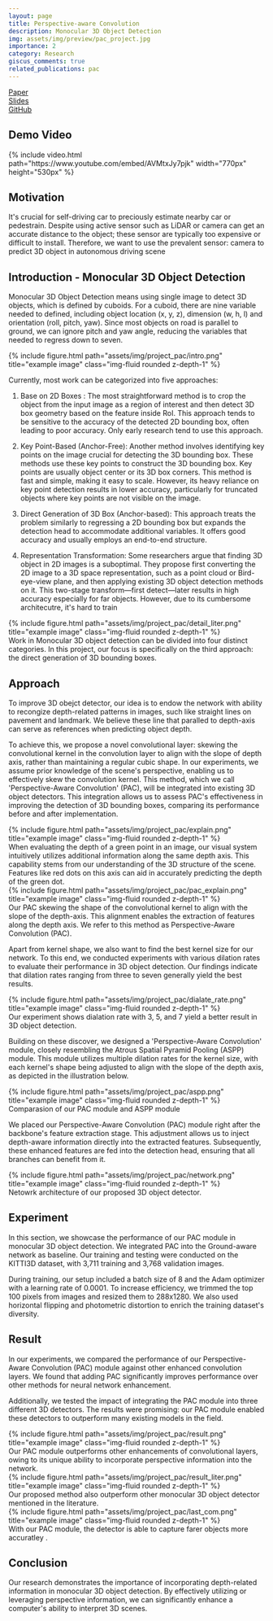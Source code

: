 ```yaml
---
layout: page
title: Perspective-aware Convolution
description: Monocular 3D Object Detection 
img: assets/img/preview/pac_project.jpg
importance: 2
category: Research
giscus_comments: true
related_publications: pac
---
```


<!-- hyperlink icon(Paper, Slides, Github)  -->
<div class="row" style="margin-bottom: 20px;">
    <div class="col-sm mt-3 mt-md-0 text-center">
        <div class="icon-with-text">
            <a href="{{ 'CVGIP_pac_paper.pdf' | prepend: 'assets/pdf/' | relative_url}}" target="_blank" rel="noopener noreferrer">
            <span class="icon-text h3">Paper</span>
            <i class="fa-solid fa-file-pdf h3"></i></a>
        </div>
    </div>
    <div class="col-sm mt-3 mt-md-0 text-center">
        <div class="icon-with-text">
            <a href="{{ 'CVGIP_pac_ppt.pdf' | prepend: 'assets/pdf/' | relative_url}}" target="_blank" rel="noopener noreferrer">
            <span class="icon-text h3">Slides</span>
            <i class="fa-solid fa-file-pdf h3"></i></a>
        </div>
    </div>
    <div class="col-sm mt-3 mt-md-0 text-center">
        <div class="icon-with-text">
            <a href="https://github.com/KenYu910645/perspective-aware-convolution" target="_blank" rel="noopener noreferrer">
            <span class="icon-text h3">GitHub</span>
            <i class="fa-brands fa-github h3"></i></a>
        </div>
    </div>
</div>

##  Demo Video 
<!-- youtube video  -->
<div class="row justify-content-sm-center">
    <div class="col-sm-12">
        {% include video.html path="https://www.youtube.com/embed/AVMtxJy7pjk" width="770px" height="530px" %}
    </div>
</div>

## Motivation 
It's crucial for self-driving car to preciously estimate nearby car or pedestrain. Despite using active sensor such as LiDAR or camera can get an accurate distance to the object; these sensor are typically too expensive or difficult to install. Therefore, we want to use the prevalent sensor: camera to predict 3D object in autonomous driving scene

## Introduction - Monocular 3D Object Detection
Monocular 3D Object Detection means using single image to detect 3D objects, which is defined by cuboids. For a cuboid, there are nine variable needed to defined, including object location (x, y, z), dimension (w, h, l) and orientation (roll, pitch, yaw). Since most objects on road is parallel to ground, we can ignore pitch and yaw angle, reducing the variables that needed to regress down to seven.

<div class="row">
    <div class="col-sm mt-3 mt-md-0">
        {% include figure.html path="assets/img/project_pac/intro.png" title="example image" class="img-fluid rounded z-depth-1" %}
    </div>
</div>

Currently, most work can be categorized into five approaches:

1. Base on 2D Boxes :
The most straightforward method is to crop the object from the input image as a region of interest and then detect 3D box geometry based on the feature inside RoI. This approach tends to be sensitive to the accuracy of the detected 2D bounding box, often leading to poor accuracy. Only early research tend to use this approach.

2. Key Point-Based (Anchor-Free):
Another method involves identifying key points on the image crucial for detecting the 3D bounding box. These methods use these key points to construct the 3D bounding box. Key points are usually object center or its 3D box corners. This method is fast and simple, making it easy to scale. However, its heavy reliance on key point detection results in lower accuracy, particularly for truncated objects where key points are not visible on the image.

3. Direct Generation of 3D Box (Anchor-based):
This approach treats the problem similarly to regressing a 2D bounding box but expands the detection head to accommodate additional variables. It offers good accuracy and usually employs an end-to-end structure.

4. Representation Transformation:
Some researchers argue that finding 3D object in 2D images is a suboptimal. They propose first converting the 2D image to a 3D space representation, such as a point cloud or Bird-eye-view plane, and then applying existing 3D object detection methods on it. This two-stage transform—first detect—later results in high accuracy especially for far objects. However, due to its cumbersome architecutre, it's hard to train

<div class="row">
    <div class="col-sm mt-3 mt-md-0">
        {% include figure.html path="assets/img/project_pac/detail_liter.png" title="example image" class="img-fluid rounded z-depth-1" %}
    </div>
</div>
<div class="caption">
    Work in Monocular 3D object detection can be divided into four distinct categories. In this project, our focus is specifically on the third approach: the direct generation of 3D bounding boxes.
</div>

## Approach
To improve 3D obejct detector, our idea is to endow the network with ability to recongize depth-related patterns in images, such like straight lines on pavement and landmark. We believe these line that paralled to depth-axis can serve as references when predicting object depth.

To achieve this, we propose a novel convolutional layer: skewing the convolutional kernel in the convolution layer to align with the slope of depth axis, rather than maintaining a regular cubic shape. In our experiments, we assume prior knowledge of the scene's perspective, enabling us to effectively skew the convolution kernel. This method, which we call 'Perspective-Aware Convolution' (PAC), will be integrated into existing 3D object detectors. This integration allows us to assess PAC's effectiveness in improving the detection of 3D bounding boxes, comparing its performance before and after implementation.

<div class="row">
    <div class="col-sm mt-3 mt-md-0">
        {% include figure.html path="assets/img/project_pac/explain.png" title="example image" class="img-fluid rounded z-depth-1" %}
    </div>
</div>
<div class="caption">
    When evaluating the depth of a green point in an image, our visual system intuitively utilizes additional information along the same depth axis. This capability stems from our understanding of the 3D structure of the scene. Features like red dots on this axis can aid in accurately predicting the depth of the green dot.
</div>

<div class="row">
    <div class="col-sm mt-3 mt-md-0">
        {% include figure.html path="assets/img/project_pac/pac_explain.png" title="example image" class="img-fluid rounded z-depth-1" %}
    </div>
</div>
<div class="caption">
    Our PAC skewing the shape of the convolutional kernel to align with the slope of the depth-axis. This alignment enables the extraction of features along the depth axis. We refer to this method as Perspective-Aware Convolution (PAC).
</div>

Apart from kernel shape, we also want to find the best kernel size for our network. To this end, we conducted experiments with various dilation rates to evaluate their performance in 3D object detection. Our findings indicate that dilation rates ranging from three to seven generally yield the best results.

<div class="text-center">
    <div class="col-sm mt-3 mt-md-0">
        {% include figure.html path="assets/img/project_pac/dialate_rate.png" title="example image" class="img-fluid rounded z-depth-1" %}
    </div>
    <div class="caption">
        Our experiment shows dialation rate with 3, 5, and 7 yield a better result in 3D object detection.
    </div>
</div>

Building on these discover, we designed a 'Perspective-Aware Convolution' module, closely resembling the Atrous Spatial Pyramid Pooling (ASPP) module. This module utilizes multiple dilation rates for the kernel size, with each kernel's shape being adjusted to align with the slope of the depth axis, as depicted in the illustration below.

<div class="row">
    <div class="col-sm mt-3 mt-md-0">
        {% include figure.html path="assets/img/project_pac/aspp.png" title="example image" class="img-fluid rounded z-depth-1" %}
    </div>
</div>
<div class="caption">
    Comparasion of our PAC module and ASPP module
</div>

We placed our Perspective-Aware Convolution (PAC) module right after the backbone's feature extraction stage. This adjustment allows us to inject depth-aware information directly into the extracted features. Subsequently, these enhanced features are fed into the detection head, ensuring that all branches can benefit from it.

<div class="row">
    <div class="col-sm mt-3 mt-md-0">
        {% include figure.html path="assets/img/project_pac/network.png" title="example image" class="img-fluid rounded z-depth-1" %}
    </div>
</div>
<div class="caption">
    Netowrk architecture of our proposed 3D object detector.
</div>

## Experiment 
In this section, we showcase the performance of our PAC module in monocular 3D object detection. We integrated PAC into the Ground-aware  network as baseline. Our training and testing were conducted on the KITTI3D dataset, with 3,711 training and 3,768 validation images.

During training, our setup included a batch size of 8 and the Adam optimizer with a learning rate of 0.0001. To increase efficiency, we trimmed the top 100 pixels from images and resized them to 288x1280. We also used horizontal flipping and photometric distortion to enrich the training dataset's diversity.

## Result
In our experiments, we compared the performance of our Perspective-Aware Convolution (PAC) module against other enhanced convolution layers. We found that adding PAC significantly improves performance over other methods for neural network enhancement.

Additionally, we tested the impact of integrating the PAC module into three different 3D detectors. The results were promising: our PAC module enabled these detectors to outperform many existing models in the field.

<div class="row">
    <div class="col-sm mt-3 mt-md-0">
        {% include figure.html path="assets/img/project_pac/result.png" title="example image" class="img-fluid rounded z-depth-1" %}
    </div>
</div>
<div class="caption">
    Our PAC module outperforms other enhancements of convolutional layers, owing to its unique ability to incorporate perspective information into the network.
</div>

<div class="row">
    <div class="col-sm mt-3 mt-md-0">
        {% include figure.html path="assets/img/project_pac/result_liter.png" title="example image" class="img-fluid rounded z-depth-1" %}
    </div>
</div>
<div class="caption">
    Our proposed method also outperform other monocular 3D object detector mentioned in the literature.
</div>

<div class="row">
    <div class="col-sm mt-3 mt-md-0">
        {% include figure.html path="assets/img/project_pac/last_com.png" title="example image" class="img-fluid rounded z-depth-1" %}
    </div>
</div>
<div class="caption">
    With our PAC module, the detector is able to capture farer objects more accuratley .
</div>

## Conclusion
Our research demonstrates the importance of incorporating depth-related information in monocular 3D object detection. By effectively utilizing or leveraging perspective information, we can significantly enhance a computer's ability to interpret 3D scenes.
